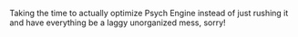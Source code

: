 Taking the time to actually optimize Psych Engine instead of just rushing it and have everything be a laggy unorganized mess, sorry!
